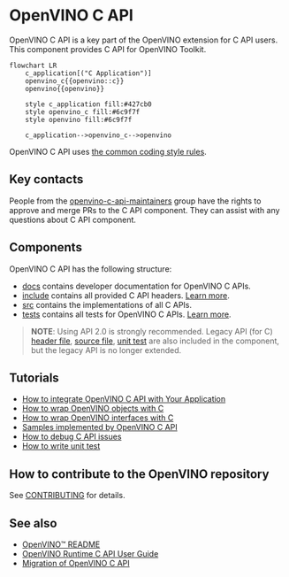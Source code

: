# OpenVINO C API

OpenVINO C API is a key part of the OpenVINO extension for C API users. This component provides C API for OpenVINO Toolkit.

```mermaid
flowchart LR
    c_application[("C Application")]
    openvino_c{{openvino::c}}
    openvino{{openvino}}

    style c_application fill:#427cb0
    style openvino_c fill:#6c9f7f
    style openvino fill:#6c9f7f

    c_application-->openvino_c-->openvino
```

OpenVINO C API uses [the common coding style rules](../../../docs/dev/coding_style.md).

## Key contacts

People from the [openvino-c-api-maintainers](https://github.com/orgs/openvinotoolkit/teams/openvino-c-api-maintainers) group have the rights to approve and merge PRs to the C API component. They can assist with any questions about C API component.

## Components

OpenVINO C API has the following structure:
 * [docs](./docs) contains developer documentation for OpenVINO C APIs.
 * [include](./include) contains all provided C API headers. [Learn more](https://docs.openvino.ai/2023.1/api/api_reference.html).
 * [src](./src) contains the implementations of all C APIs.
 * [tests](./tests) contains all tests for OpenVINO C APIs. [Learn more](./docs/how_to_write_unit_test.md).

> **NOTE**:  Using API 2.0 is strongly recommended. Legacy API (for C) [header file](./include/c_api/ie_c_api.h), [source file](./src/ie_c_api.cpp), [unit test](./tests/ie_c_api_test.cpp) are also included in the component, but the legacy API is no longer extended. 

## Tutorials

* [How to integrate OpenVINO C API with Your Application](https://docs.openvino.ai/2023.1/openvino_docs_OV_UG_Integrate_OV_with_your_application.html)
* [How to wrap OpenVINO objects with C](./docs/how_to_wrap_openvino_objects_with_c.md)
* [How to wrap OpenVINO interfaces with C](./docs/how_to_wrap_openvino_interfaces_with_c.md)
* [Samples implemented by OpenVINO C API](../../../samples/c/)
* [How to debug C API issues](./docs/how_to_debug_c_api_issues.md)
* [How to write unit test](./docs/how_to_write_unit_test.md)

## How to contribute to the OpenVINO repository

See [CONTRIBUTING](../../../CONTRIBUTING.md) for details.

## See also

 * [OpenVINO™ README](../../../README.md)
 * [OpenVINO Runtime C API User Guide](https://docs.openvino.ai/2023.1/openvino_docs_OV_UG_Integrate_OV_with_your_application.html)
 * [Migration of OpenVINO C API](https://docs.openvino.ai/2023.1/openvino_2_0_transition_guide.html)

